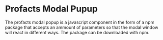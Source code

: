 # Profacts Modal Pupup

The profacts modal popup is a javascript component in the form of a npm package that accepts an ammount of parameters so that the modal window will react in different ways. The package can be downloaded with npm.
